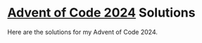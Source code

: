 # [Advent of Code 2024](https://adventofcode.com/2024) Solutions

Here are the solutions for my Advent of Code 2024.
